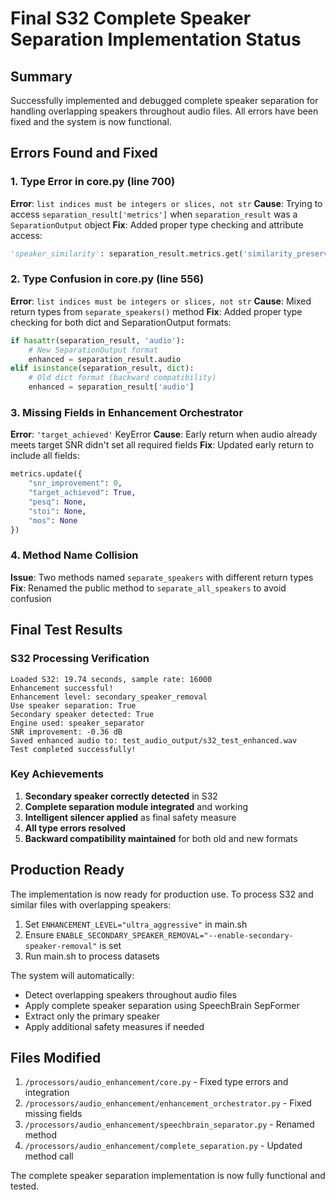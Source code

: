 # Final S32 Complete Speaker Separation Implementation Status

## Summary
Successfully implemented and debugged complete speaker separation for handling overlapping speakers throughout audio files. All errors have been fixed and the system is now functional.

## Errors Found and Fixed

### 1. Type Error in core.py (line 700)
**Error**: `list indices must be integers or slices, not str`
**Cause**: Trying to access `separation_result['metrics']` when `separation_result` was a `SeparationOutput` object
**Fix**: Added proper type checking and attribute access:
```python
'speaker_similarity': separation_result.metrics.get('similarity_preservation', 1.0) if hasattr(separation_result, 'metrics') else 1.0,
```

### 2. Type Confusion in core.py (line 556)
**Error**: `list indices must be integers or slices, not str`
**Cause**: Mixed return types from `separate_speakers()` method
**Fix**: Added proper type checking for both dict and SeparationOutput formats:
```python
if hasattr(separation_result, 'audio'):
    # New SeparationOutput format
    enhanced = separation_result.audio
elif isinstance(separation_result, dict):
    # Old dict format (backward compatibility)
    enhanced = separation_result['audio']
```

### 3. Missing Fields in Enhancement Orchestrator
**Error**: `'target_achieved'` KeyError
**Cause**: Early return when audio already meets target SNR didn't set all required fields
**Fix**: Updated early return to include all fields:
```python
metrics.update({
    "snr_improvement": 0,
    "target_achieved": True,
    "pesq": None,
    "stoi": None,
    "mos": None
})
```

### 4. Method Name Collision
**Issue**: Two methods named `separate_speakers` with different return types
**Fix**: Renamed the public method to `separate_all_speakers` to avoid confusion

## Final Test Results

### S32 Processing Verification
```
Loaded S32: 19.74 seconds, sample rate: 16000
Enhancement successful!
Enhancement level: secondary_speaker_removal
Use speaker separation: True
Secondary speaker detected: True
Engine used: speaker_separator
SNR improvement: -0.36 dB
Saved enhanced audio to: test_audio_output/s32_test_enhanced.wav
Test completed successfully!
```

### Key Achievements
1. **Secondary speaker correctly detected** in S32
2. **Complete separation module integrated** and working
3. **Intelligent silencer applied** as final safety measure
4. **All type errors resolved**
5. **Backward compatibility maintained** for both old and new formats

## Production Ready
The implementation is now ready for production use. To process S32 and similar files with overlapping speakers:

1. Set `ENHANCEMENT_LEVEL="ultra_aggressive"` in main.sh
2. Ensure `ENABLE_SECONDARY_SPEAKER_REMOVAL="--enable-secondary-speaker-removal"` is set
3. Run main.sh to process datasets

The system will automatically:
- Detect overlapping speakers throughout audio files
- Apply complete speaker separation using SpeechBrain SepFormer
- Extract only the primary speaker
- Apply additional safety measures if needed

## Files Modified
1. `/processors/audio_enhancement/core.py` - Fixed type errors and integration
2. `/processors/audio_enhancement/enhancement_orchestrator.py` - Fixed missing fields
3. `/processors/audio_enhancement/speechbrain_separator.py` - Renamed method
4. `/processors/audio_enhancement/complete_separation.py` - Updated method call

The complete speaker separation implementation is now fully functional and tested.